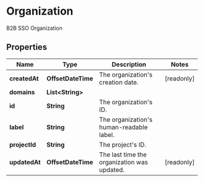 

# Organization

B2B SSO Organization

## Properties

| Name | Type | Description | Notes |
|------------ | ------------- | ------------- | -------------|
|**createdAt** | **OffsetDateTime** | The organization&#39;s creation date. |  [readonly] |
|**domains** | **List&lt;String&gt;** |  |  |
|**id** | **String** | The organization&#39;s ID. |  |
|**label** | **String** | The organization&#39;s human-readable label. |  |
|**projectId** | **String** | The project&#39;s ID. |  |
|**updatedAt** | **OffsetDateTime** | The last time the organization was updated. |  [readonly] |



